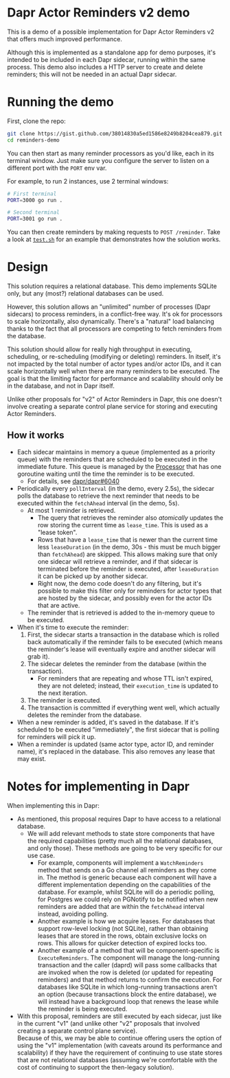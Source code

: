 # Dapr Actor Reminders v2 demo

This is a demo of a possible implementation for Dapr Actor Reminders v2 that offers much improved performance.

Although this is implemented as a standalone app for demo purposes, it's intended to be included in each Dapr sidecar, running within the same process. This demo also includes a HTTP server to create and delete reminders; this will not be needed in an actual Dapr sidecar.

# Running the demo

First, clone the repo:

```sh
git clone https://gist.github.com/38014830a5ed1586e8249b8204cea879.git reminders-demo
cd reminders-demo
```

You can then start as many reminder processors as you'd like, each in its terminal window. Just make sure you configure the server to listen on a different port with the `PORT` env var.

For example, to run 2 instances, use 2 terminal windows:

```sh
# First terminal
PORT=3000 go run .

# Second terminal
PORT=3001 go run .
```

You can then create reminders by making requests to `POST /reminder`. Take a look at [`test.sh`](./test.sh) for an example that demonstrates how the solution works.

# Design

This solution requires a relational database. This demo implements SQLite only, but any (most?) relational databases can be used.

However, this solution allows an "unlimited" number of processes (Dapr sidecars) to process reminders, in a conflict-free way. It's ok for processors to scale horizontally, also dynamically. There's a "natural" load balancing thanks to the fact that all processors are competing to fetch reminders from the database.

This solution should allow for really high throughput in executing, scheduling, or re-scheduling (modifying or deleting) reminders. In itself, it's not impacted by the total number of actor types and/or actor IDs, and it can scale horizontally well when there are many reminders to be executed. The goal is that the limiting factor for performance and scalability should only be in the database, and not in Dapr itself.

Unlike other proposals for "v2" of Actor Reminders in Dapr, this one doesn't involve creating a separate control plane service for storing and executing Actor Reminders.

## How it works

- Each sidecar maintains in memory a queue (implemented as a priority queue) with the reminders that are scheduled to be executed in the immediate future. This queue is managed by the [Processor](./pkg/reminders/processor.go) that has one goroutine waiting until the time the reminder is to be executed.
  - For details, see [dapr/dapr#6040](https://github.com/dapr/dapr/pull/6040)
- Periodically every `pollInterval` (in the demo, every 2.5s), the sidecar polls the database to retrieve the next reminder that needs to be executed within the `fetchAhead` interval (in the demo, 5s).
  - At most 1 reminder is retrieved.
    - The query that retrieves the reminder also _atomically_ updates the row storing the current time as `lease_time`. This is used as a "lease token".
    - Rows that have a `lease_time` that is newer than the current time less `leaseDuration` (in the demo, 30s - this must be much bigger than `fetchAhead`) are skipped. This allows making sure that only one sidecar will retrieve a reminder, and if that sidecar is terminated before the reminder is executed, after `leaseDuration` it can be picked up by another sidecar.
    - Right now, the demo code doesn't do any filtering, but it's possible to make this filter only for reminders for actor types that are hosted by the sidecar, and possibly even for the actor IDs that are active.
  - The reminder that is retrieved is added to the in-memory queue to be executed.
- When it's time to execute the reminder:
  1. First, the sidecar starts a transaction in the database which is rolled back automatically if the reminder fails to be executed (which means the reminder's lease will eventually expire and another sidecar will grab it).
  2. The sidecar deletes the reminder from the database (within the transaction).
     - For reminders that are repeating and whose TTL isn't expired, they are not deleted; instead, their `execution_time` is updated to the next iteration.
  3. The reminder is executed.
  4. The transaction is committed if everything went well, which actually deletes the reminder from the database.
- When a new reminder is added, it's saved in the database. If it's scheduled to be executed "immediately", the first sidecar that is polling for reminders will pick it up.
- When a reminder is updated (same actor type, actor ID, and reminder name), it's replaced in the database. This also removes any lease that may exist.

# Notes for implementing in Dapr

When implementing this in Dapr:

- As mentioned, this proposal requires Dapr to have access to a relational database.
  - We will add relevant methods to state store components that have the required capabilities (pretty much all the relational databases, and only those). These methods are going to be very specific for our use case.
    - For example, components will implement a `WatchReminders` method that sends on a Go channel all reminders as they come in. The method is generic because each component will have a different implementation depending on the capabilities of the database. For example, whilst SQLite will do a periodic polling, for Postgres we could rely on PGNotify to be notified when new reminders are added that are within the `fetchAhead` interval instead, avoiding polling.
    - Another example is how we acquire leases. For databases that support row-level locking (not SQLite), rather than obtaining leases that are stored in the rows, obtain exclusive locks on rows. This allows for quicker detection of expired locks too.
    - Another example of a method that will be component-specific is `ExecuteReminders`. The component will manage the long-running transaction and the caller (daprd) will pass some callbacks that are invoked when the row is deleted (or updated for repeating reminders) and that method returns to confirm the execution. For databases like SQLite in which long-running transactions aren't an option (because transactions block the entire database), we will instead have a background loop that renews the lease while the reminder is being executed.
- With this proposal, reminders are still executed by each sidecar, just like in the current "v1" (and unlike other "v2" proposals that involved creating a separate control plane service).  
  Because of this, we may be able to continue offering users the option of using the "v1" implementation (with caveats around its performance and scalability) if they have the requirement of continuing to use state stores that are not relational databases (assuming we're comfortable with the cost of continuing to support the then-legacy solution).
